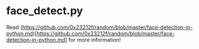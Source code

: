 # face_detect.py

Read (https://github.com/0x23212f/random/blob/master/face-detection-in-python.md)[https://github.com/0x23212f/random/blob/master/face-detection-in-python.md] for more information!